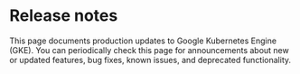 #  Release notes

This page documents production updates to Google Kubernetes Engine (GKE). You
can periodically check this page for announcements about new or updated
features, bug fixes, known issues, and deprecated functionality.

